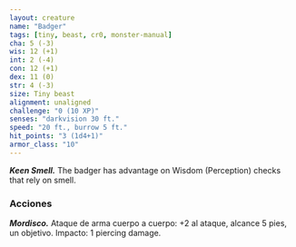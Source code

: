```yaml
---
layout: creature
name: "Badger"
tags: [tiny, beast, cr0, monster-manual]
cha: 5 (-3)
wis: 12 (+1)
int: 2 (-4)
con: 12 (+1)
dex: 11 (0)
str: 4 (-3)
size: Tiny beast
alignment: unaligned
challenge: "0 (10 XP)"
senses: "darkvision 30 ft."
speed: "20 ft., burrow 5 ft."
hit_points: "3 (1d4+1)"
armor_class: "10"
---
```


***Keen Smell.*** The badger has advantage on Wisdom (Perception) checks that rely on smell.

### Acciones

***Mordisco.*** Ataque de arma cuerpo a cuerpo: +2 al ataque, alcance 5 pies, un objetivo. Impacto: 1 piercing damage.